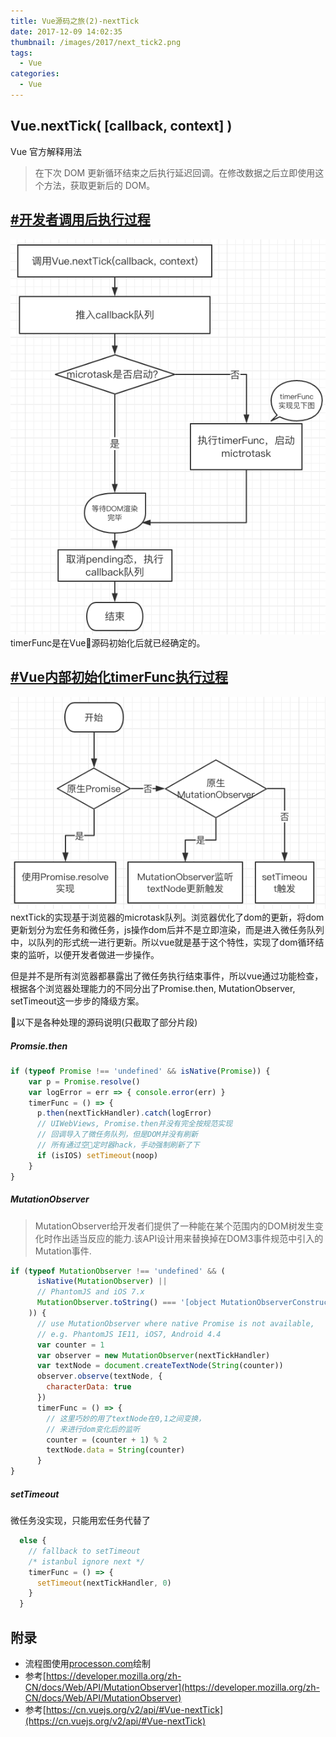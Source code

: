```yaml
---
title: Vue源码之旅(2)-nextTick
date: 2017-12-09 14:02:35
thumbnail: /images/2017/next_tick2.png
tags:
  - Vue
categories:
  - Vue
---
```


## Vue.nextTick( [callback, context] )
Vue 官方解释用法
> 在下次 DOM 更新循环结束之后执行延迟回调。在修改数据之后立即使用这个方法，获取更新后的 DOM。

## [#开发者调用后执行过程](#开发者调用后执行过程)
![开发者调用后执行过程](/images/2017/next_tick1.png)
  timerFunc是在Vue源码初始化后就已经确定的。
## [#Vue内部初始化timerFunc执行过程](#Vue内部初始化timerFunc执行过程)
![Vue内部初始化timerFunc执行过程](/images/2017/next_tick2.png)
nextTick的实现基于浏览器的microtask队列。浏览器优化了dom的更新，将dom更新划分为宏任务和微任务，js操作dom后并不是立即渲染，而是进入微任务队列中，以队列的形式统一进行更新。所以vue就是基于这个特性，实现了dom循环结束的监听，以便开发者做进一步操作。

但是并不是所有浏览器都暴露出了微任务执行结束事件，所以vue通过功能检查，根据各个浏览器处理能力的不同分出了Promise.then, MutationObserver, setTimeout这一步步的降级方案。

以下是各种处理的源码说明(只截取了部分片段)
##### Promsie.then
```js
if (typeof Promise !== 'undefined' && isNative(Promise)) {
    var p = Promise.resolve()
    var logError = err => { console.error(err) }
    timerFunc = () => {
      p.then(nextTickHandler).catch(logError)
      // UIWebViews, Promise.then并没有完全按规范实现
      // 回调导入了微任务队列，但是DOM并没有刷新
      // 所有通过空定时器hack，手动强制刷新了下
      if (isIOS) setTimeout(noop)
    }
}
```
##### MutationObserver
> MutationObserver给开发者们提供了一种能在某个范围内的DOM树发生变化时作出适当反应的能力.该API设计用来替换掉在DOM3事件规范中引入的Mutation事件.

```js
if (typeof MutationObserver !== 'undefined' && (
      isNative(MutationObserver) ||
      // PhantomJS and iOS 7.x
      MutationObserver.toString() === '[object MutationObserverConstructor]'
    )) {
      // use MutationObserver where native Promise is not available,
      // e.g. PhantomJS IE11, iOS7, Android 4.4
      var counter = 1
      var observer = new MutationObserver(nextTickHandler)
      var textNode = document.createTextNode(String(counter))
      observer.observe(textNode, {
        characterData: true
      })
      timerFunc = () => {
        // 这里巧妙的用了textNode在0,1之间变换，
        // 来进行dom变化后的监听
        counter = (counter + 1) % 2
        textNode.data = String(counter)
      }
}
```
##### setTimeout
微任务没实现，只能用宏任务代替了
```js
  else {
    // fallback to setTimeout
    /* istanbul ignore next */
    timerFunc = () => {
      setTimeout(nextTickHandler, 0)
    }
  }
```

## 附录
- 流程图使用[processon.com](https://processon.com)绘制
- 参考[https://developer.mozilla.org/zh-CN/docs/Web/API/MutationObserver](https://developer.mozilla.org/zh-CN/docs/Web/API/MutationObserver)
- 参考[https://cn.vuejs.org/v2/api/#Vue-nextTick](https://cn.vuejs.org/v2/api/#Vue-nextTick)